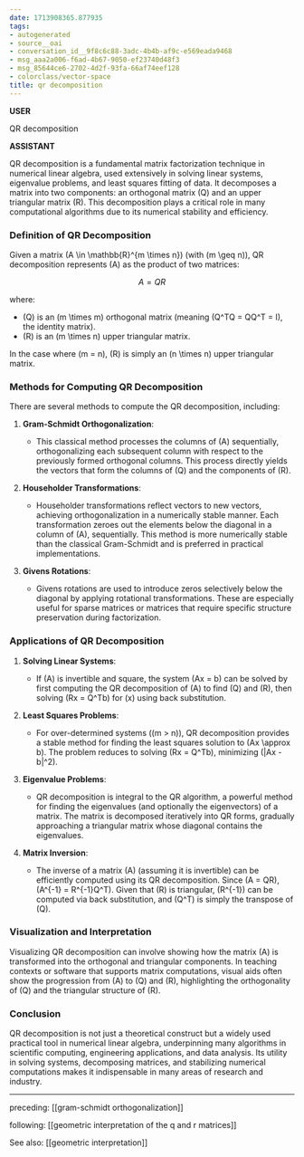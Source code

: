 ```yaml
---
date: 1713908365.877935
tags:
- autogenerated
- source__oai
- conversation_id__9f8c6c88-3adc-4b4b-af9c-e569eada9468
- msg_aaa2a006-f6ad-4b67-9050-ef23740d48f3
- msg_85644ce6-2702-4d2f-93fa-66af74eef128
- colorclass/vector-space
title: qr decomposition
---
```


**USER**

QR decomposition


**ASSISTANT**

QR decomposition is a fundamental matrix factorization technique in numerical linear algebra, used extensively in solving linear systems, eigenvalue problems, and least squares fitting of data. It decomposes a matrix into two components: an orthogonal matrix \(Q\) and an upper triangular matrix \(R\). This decomposition plays a critical role in many computational algorithms due to its numerical stability and efficiency.

### Definition of QR Decomposition

Given a matrix \(A \in \mathbb{R}^{m \times n}\) (with \(m \geq n\)), QR decomposition represents \(A\) as the product of two matrices:

$$
A = QR
$$

where:
- \(Q\) is an \(m \times m\) orthogonal matrix (meaning \(Q^TQ = QQ^T = I\), the identity matrix).
- \(R\) is an \(m \times n\) upper triangular matrix.

In the case where \(m = n\), \(R\) is simply an \(n \times n\) upper triangular matrix.

### Methods for Computing QR Decomposition

There are several methods to compute the QR decomposition, including:

1. **Gram-Schmidt Orthogonalization**:
   - This classical method processes the columns of \(A\) sequentially, orthogonalizing each subsequent column with respect to the previously formed orthogonal columns. This process directly yields the vectors that form the columns of \(Q\) and the components of \(R\).

2. **Householder Transformations**:
   - Householder transformations reflect vectors to new vectors, achieving orthogonalization in a numerically stable manner. Each transformation zeroes out the elements below the diagonal in a column of \(A\), sequentially. This method is more numerically stable than the classical Gram-Schmidt and is preferred in practical implementations.

3. **Givens Rotations**:
   - Givens rotations are used to introduce zeros selectively below the diagonal by applying rotational transformations. These are especially useful for sparse matrices or matrices that require specific structure preservation during factorization.

### Applications of QR Decomposition

1. **Solving Linear Systems**:
   - If \(A\) is invertible and square, the system \(Ax = b\) can be solved by first computing the QR decomposition of \(A\) to find \(Q\) and \(R\), then solving \(Rx = Q^Tb\) for \(x\) using back substitution.

2. **Least Squares Problems**:
   - For over-determined systems (\(m > n\)), QR decomposition provides a stable method for finding the least squares solution to \(Ax \approx b\). The problem reduces to solving \(Rx = Q^Tb\), minimizing \(\|Ax - b\|^2\).

3. **Eigenvalue Problems**:
   - QR decomposition is integral to the QR algorithm, a powerful method for finding the eigenvalues (and optionally the eigenvectors) of a matrix. The matrix is decomposed iteratively into QR forms, gradually approaching a triangular matrix whose diagonal contains the eigenvalues.

4. **Matrix Inversion**:
   - The inverse of a matrix \(A\) (assuming it is invertible) can be efficiently computed using its QR decomposition. Since \(A = QR\), \(A^{-1} = R^{-1}Q^T\). Given that \(R\) is triangular, \(R^{-1}\) can be computed via back substitution, and \(Q^T\) is simply the transpose of \(Q\).

### Visualization and Interpretation

Visualizing QR decomposition can involve showing how the matrix \(A\) is transformed into the orthogonal and triangular components. In teaching contexts or software that supports matrix computations, visual aids often show the progression from \(A\) to \(Q\) and \(R\), highlighting the orthogonality of \(Q\) and the triangular structure of \(R\).

### Conclusion

QR decomposition is not just a theoretical construct but a widely used practical tool in numerical linear algebra, underpinning many algorithms in scientific computing, engineering applications, and data analysis. Its utility in solving systems, decomposing matrices, and stabilizing numerical computations makes it indispensable in many areas of research and industry.


---

preceding: [[gram-schmidt orthogonalization]]  


following: [[geometric interpretation of the q and r matrices]]

See also: [[geometric interpretation]]